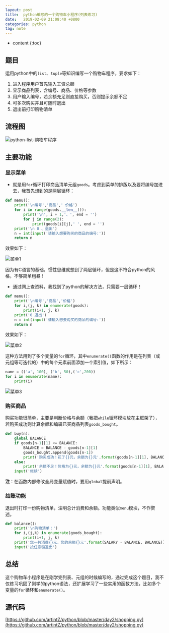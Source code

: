 ```yaml
---
layout: post
title:  python编写的一个购物车小程序(列表练习)
date:   2019-02-09 21:08:40 +0800
categories: python
tag: note
---
```


* content
{:toc}


## 题目

运用python中的`list`、`tuple`等知识编写一个购物车程序，要求如下：

1. 进入程序用户首先输入工资总额
2. 显示商品列表，含编号、商品、价格等参数
3. 用户输入编号，若余额充足则直接购买，否则提示余额不足
4. 可多次购买并且可随时退出
5. 退出前打印购物清单

## 流程图

![python-list-购物车程序](https://md-image-1258527510.cos.ap-shanghai.myqcloud.com/python-list-购物车程序-7342231f-3bb4-4d92-a430-460c30a2df3e.png)

## 主要功能

### 显示菜单

* 就是用`for`循环打印商品清单元组`goods`。考虑到菜单的排版以及要将编号加进去，我首先想到的是两层循环：

```py
def menu():
    print('\n编号','商品',' 价格')
    for i in range(goods.__len__()):
        print('\n', i + 1,'、', end = '')
        for j in range(2):
            print(goods[i][j],' ', end = '')
    print('\n 0 、退出')
    n = int(input('请输入想要购买的商品的编号:'))
    return n
```

效果如下：

![菜单1](https://md-image-1258527510.cos.ap-shanghai.myqcloud.com/菜单-c22f6dd1-75f5-4c14-b9fe-6d6d73eef2d3.png)

因为有C语言的基础，惯性思维就想到了两层循环，但是这不符合python的风格，不够简单粗暴！

* 通过网上查资料，我找到了python的解决方法，只需要一层循环！

```python
def menu():
    print('\n编号','商品','价格')
    for i,(j, k) in enumerate(goods):
        print(i+1, j, k)
    print('0 退出')
    n = int(input('请输入想要购买的商品的编号:'))
    return n
```

效果如下：

![菜单2](https://md-image-1258527510.cos.ap-shanghai.myqcloud.com/菜单-0b0b1be0-71c2-4101-b679-39abd2e5b976.png)

这种方法用到了多个变量的`for`循环，其中`enumerate()`函数的作用是在列表（或元组等可迭代的）中的每个元素前面添加一个索引值，如下所示：

```py
name = (('a', 100), ('b', 50),('c',200))
for i in enumerate(name):
    print(i)
```

![菜单3](https://md-image-1258527510.cos.ap-shanghai.myqcloud.com/菜单-10b62b03-75a8-4742-9327-6ab8a7455cec.png)

### 购买商品

购买功能很简单，主要是判断价格与余额（我把`while`循环模块放在主框架了），若购买成功则计算余额和编辑已买商品列表`goods_bought`。

```py
def buy(n):
    global BALANCE
    if goods[n-1][1] <= BALANCE:
        BALANCE = BALANCE - goods[n-1][1]
        goods_bought.append(goods[n-1])
        print('购买成功！花了{}元，余额为{}元'.format(goods[n-1][1], BALANCE))
    else:
        print('余额不足！价格为{}元，余额为{}元'.format(goods[n-1][1], BALANCE))
    input('继续')
```

**注**：在函数内部修改全局变量赋值时，要用`global`提前声明。

### 结账功能

退出时打印一份购物清单，注明总计消费和余额。功能类似`menu`模块，不作赘述。

```py
def balance():
    print('\n购物清单：')
    for i,(j,k) in enumerate(goods_bought):
        print(i+1, j, k)
    print('您一共消费{}元，您的余额{}元'.format(SALARY - BALANCE, BALANCE))
    input('按任意键退出')
```

## 总结

这个购物车小程序是在刚学完列表、元组的时候编写的，通过完成这个题目，我不仅练习巩固了刚学的python语法，还扩展学习了一些实用的函数方法，比如多个变量的`for`循环和`enumerate()`。

## 源代码

[https://github.com/artintZ/python/blob/master/day2/shopping.py](https://github.com/artintZ/python/blob/master/day2/shopping.py)